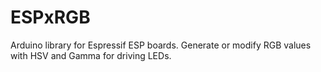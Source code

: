 # ESPxRGB
Arduino library for Espressif ESP boards. Generate or modify RGB values with HSV and Gamma for driving LEDs.
